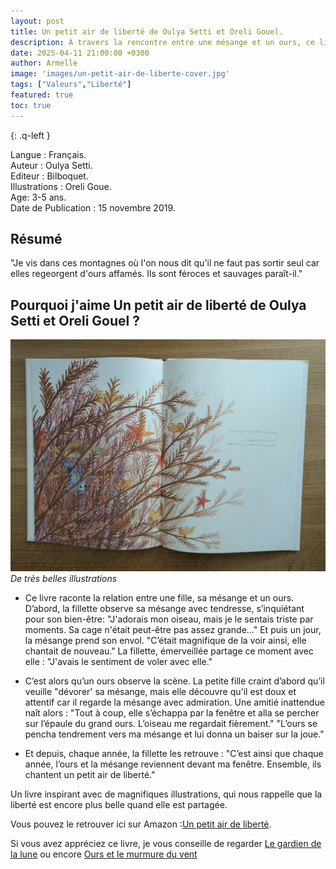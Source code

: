 ```yaml
---
layout: post
title: Un petit air de liberté de Oulya Setti et Oreli Gouel.
description: À travers la rencontre entre une mésange et un ours, ce livre célèbre l'amitié et le goût de la liberté.
date: 2025-04-11 21:00:00 +0300
author: Armelle
image: 'images/un-petit-air-de-liberte-cover.jpg'
tags: ["Valeurs","Liberté"]
featured: true
toc: true
---
```

{: .q-left }

Langue : Français.     
Auteur : Oulya Setti.                    
Editeur : Bilboquet.   
Illustrations : Oreli Goue.   
Age: 3-5 ans.      
Date de Publication : 15 novembre 2019.  

## Résumé 

"Je vis dans ces montagnes où l'on nous dit qu'il ne faut pas sortir seul car elles regeorgent d'ours affamés. Ils sont féroces et sauvages paraît-il."

## Pourquoi j'aime Un petit air de liberté de Oulya Setti et Oreli Gouel ?

![De très belles illustrations](images/un-petit-air-de-liberte-int.jpg)
*De très belles illustrations*
- Ce livre raconte la relation entre une fille, sa mésange et un ours.
D’abord, la fillette observe sa mésange avec tendresse, s’inquiétant pour son bien-être:
"J'adorais mon oiseau, mais je le sentais triste par moments. Sa cage n'était peut-être pas assez grande..."
Et puis un jour, la mésange prend son envol. "C’était magnifique de la voir ainsi, elle chantait de nouveau."
La fillette, émerveillée partage ce moment avec elle : "J'avais le sentiment de voler avec elle."

- C’est alors qu’un ours observe la scène. La petite fille craint d’abord qu’il veuille "dévorer' sa mésange, mais elle découvre qu'il est doux et attentif car il regarde la mésange avec admiration.
Une amitié inattendue naît alors : "Tout à coup, elle s’échappa par la fenêtre et alla se percher sur l’épaule du grand ours. L’oiseau me regardait fièrement."
"L’ours se pencha tendrement vers ma mésange et lui donna un baiser sur la joue."

- Et depuis, chaque année, la fillette les retrouve : "C’est ainsi que chaque année, l’ours et la mésange reviennent devant ma fenêtre. Ensemble, ils chantent un petit air de liberté."

Un livre inspirant avec de magnifiques illustrations, qui nous rappelle que la liberté est encore plus belle quand elle est partagée. 

Vous pouvez le retrouver ici sur Amazon :[Un petit air de liberté](https://amzn.to/3GVlgFl).

Si vous avez appréciez ce livre, je vous conseille de regarder [Le gardien de la lune](https://ludichou.com/le-gardien-de-la-lune) ou encore [Ours et le murmure du vent](https://ludichou.com/ours-et-le-murmure-du-vent)

